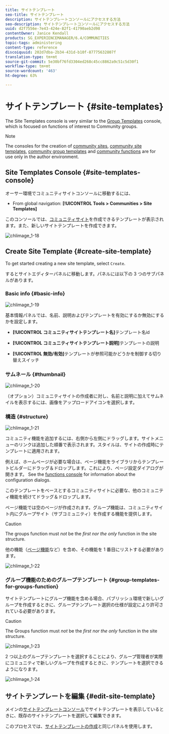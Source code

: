 ```yaml
---
title: サイトテンプレート
seo-title: サイトテンプレート
description: サイトテンプレートコンソールにアクセスする方法
seo-description: サイトテンプレートコンソールにアクセスする方法
uuid: d2f7556e-7e43-424e-82f1-41790aeb2d98
contentOwner: Janice Kendall
products: SG_EXPERIENCEMANAGER/6.4/COMMUNITIES
topic-tags: administering
content-type: reference
discoiquuid: 202d7dba-2b34-431d-b10f-87775632807f
translation-type: tm+mt
source-git-commit: 5e30bf76fd3304ed268c45cc8862a9c51c5d30f1
workflow-type: tm+mt
source-wordcount: '463'
ht-degree: 63%

---
```



# サイトテンプレート {#site-templates}

The Site Templates console is very similar to the [Group Templates](tools-groups.md) console, which is focused on functions of interest to Community groups.

>[!NOTE]
>
>The consoles for the creation of [community sites](sites-console.md), [community site templates](sites.md), [community group templates](tools-groups.md) and [community functions](functions.md) are for use only in the author environment.

## Site Templates Console {#site-templates-console}

オーサー環境でコミュニティサイトコンソールに移動するには、

* From global navigation: **[!UICONTROL Tools > Communities > Site Templates]**

このコンソールでは、[コミュニティサイト](sites-console.md)を作成できるテンプレートが表示されます。また、新しいサイトテンプレートを作成できます。

![chlimage_1-18](assets/chlimage_1-18.png)

## Create Site Template {#create-site-template}

To get started creating a new site template, select `Create`.

するとサイトエディターパネルに移動します。パネルには以下の 3 つのサブパネルがあります。

### Basic info {#basic-info}

![chlimage_1-19](assets/chlimage_1-19.png)

基本情報パネルでは、名前、説明およびテンプレートを有効にするか無効にするかを設定します。

* **[!UICONTROL コミュニティサイトテンプレート名]**&#x200B;テンプレート名id

* **[!UICONTROL コミュニティサイトテンプレート説明]**&#x200B;テンプレートの説明

* **[!UICONTROL 無効/有効]**&#x200B;テンプレートが参照可能かどうかを制御する切り替えスイッチ

### サムネール {#thumbnail}

![chlimage_1-20](assets/chlimage_1-20.png)

（オプション）コミュニティサイトの作成者に対し、名前と説明に加えてサムネイルを表示するには、画像をアップロードアイコンを選択します。

### 構造 {#structure}

![chlimage_1-21](assets/chlimage_1-21.png)

コミュニティ機能を追加するには、右側から左側にドラッグします。サイトメニューのリンクは追加した順番で表示されます。スタイルは、サイトの作成時にテンプレートに適用されます。

例えば、ホームページが必要な場合は、ページ機能をライブラリからテンプレートビルダーにドラッグ＆ドロップします。これにより、ページ設定ダイアログが開きます。 See the [functions console](functions.md) for information about the configuration dialogs.

このテンプレートをベースとするコミュニティサイトに必要な、他のコミュニティ機能を続けてドラッグ＆ドロップします。

ページ機能では空のページが作成されます。グループ機能は、コミュニティサイト内にグループサイト（サブコミュニティ）を作成する機能を提供します。

>[!CAUTION]
>
>The groups function must *not* be the *first nor the only* function in the site structure.
>
>他の機能（[ページ機能](functions.md#page-function)など）を含め、その機能を 1 番目にリストする必要があります。

![chlimage_1-22](assets/chlimage_1-22.png)

### グループ機能のためのグループテンプレート {#group-templates-for-groups-function}

サイトテンプレートにグループ機能を含める場合、パブリッシュ環境で新しいグループを作成するときに、グループテンプレート選択の仕様が設定により許可されている必要があります。

>[!CAUTION]
>
>The Groups function must *not* be the *first nor the only* function in the site structure.

![chlimage_1-23](assets/chlimage_1-23.png)

2 つ以上のグループテンプレートを選択することにより、グループ管理者が実際にコミュニティで新しいグループを作成するときに、テンプレートを選択できるようになります。

![chlimage_1-24](assets/chlimage_1-24.png)

## サイトテンプレートを編集 {#edit-site-template}

メインの[サイトテンプレートコンソール](#site-templates-console)でサイトテンプレートを表示しているときに、既存のサイトテンプレートを選択して編集できます。

このプロセスでは、[サイトテンプレートの作成](#create-site-template)と同じパネルを使用します。
